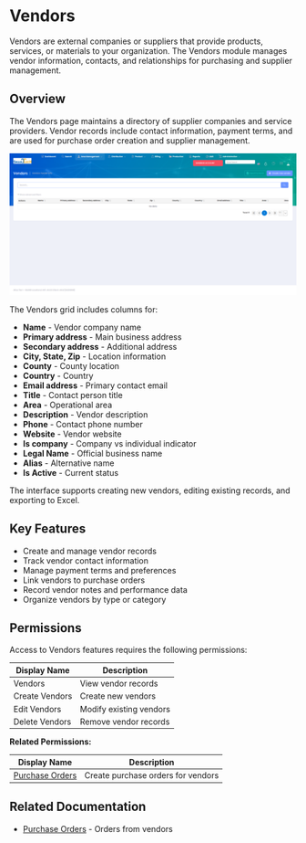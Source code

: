 # Vendors

Vendors are external companies or suppliers that provide products, services, or materials to your organization. The Vendors module manages vendor information, contacts, and relationships for purchasing and supplier management.

## Overview

The Vendors page maintains a directory of supplier companies and service providers. Vendor records include contact information, payment terms, and are used for purchase order creation and supplier management.

![Vendors List](../images/AreaManagement-Vendors.PNG)

The Vendors grid includes columns for:
* **Name** - Vendor company name
* **Primary address** - Main business address
* **Secondary address** - Additional address
* **City, State, Zip** - Location information
* **County** - County location
* **Country** - Country
* **Email address** - Primary contact email
* **Title** - Contact person title
* **Area** - Operational area
* **Description** - Vendor description
* **Phone** - Contact phone number
* **Website** - Vendor website
* **Is company** - Company vs individual indicator
* **Legal Name** - Official business name
* **Alias** - Alternative name
* **Is Active** - Current status

The interface supports creating new vendors, editing existing records, and exporting to Excel.

## Key Features

* Create and manage vendor records
* Track vendor contact information
* Manage payment terms and preferences
* Link vendors to purchase orders
* Record vendor notes and performance data
* Organize vendors by type or category

## Permissions

Access to Vendors features requires the following permissions:

| Display Name | Description |
|--------------|-------------|
| Vendors | View vendor records |
| Create Vendors | Create new vendors |
| Edit Vendors | Modify existing vendors |
| Delete Vendors | Remove vendor records |

**Related Permissions:**

| Display Name | Description |
|--------------|-------------|
| [Purchase Orders](../Product/PurchaseOrders.md) | Create purchase orders for vendors |

## Related Documentation

* [Purchase Orders](../Product/PurchaseOrders.md) - Orders from vendors

